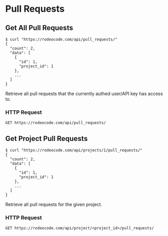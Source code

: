 # Pull Requests

## Get All Pull Requests

```shell
$ curl "https://rodeocode.com/api/pull_requests/"
{
  "count": 2,
  "data": [
    {
      "id": 1,
      "project_id": 1
    },
    ...
  ]
}
```

Retrieve all pull requests that the currently authed user/API key
has access to.

### HTTP Request

`GET https://rodeocode.com/api/pull_requests/`

## Get Project Pull Requests

```shell
$ curl "https://rodeocode.com/api/projects/1/pull_requests/"
{
  "count": 2,
  "data": [
    {
      "id": 1,
      "project_id": 1
    },
    ...
  ]
}
```

Retrieve all pull requests for the given project.

### HTTP Request

`GET https://rodeocode.com/api/project/<project_id>/pull_requests/`
